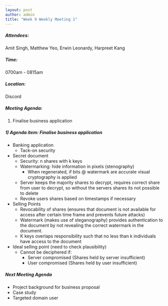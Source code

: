 ```yaml
---
layout: post
author: admin
title: "Week 9 Weekly Meeting 1"
---
```


##### Attendees:
Amit Singh, Matthew Yeo, Erwin Leonardy, Harpreet Kang

##### Time:
0700am - 0815am

##### Location: 
Discord

##### Meeting Agenda:
1. Finalise business application

##### 1) Agenda item: Finalise business application
- Banking application
  - Tack-on security
- Secret document
  - Security: n shares with k keys
  - Watermarking: hide information in pixels (stenography)
    - When regenerated, if bits @ watermark are accurate visual cryptography is applied
  - Server keeps the majority shares to decrypt, requires correct share from user to decrypt, so without the servers shares its not possible to delete
  - Revoke users shares based on timestamps if necessary
- Selling Points
  - Revocability of shares (ensures that document is not available for access after certain time frame and prevents future attacks)
  - Watermark (makes use of steganography) provides authentication to the document by not revealing the correct watermark in the document.
  - K keys overlaps responsibility such that no less than k individuals have access to the document
- Ideal selling point (need to check plausibility)
  - Cannot be deciphered if:
    - Server compromised (Shares held by server insufficient)
    - User compromised (Shares held by user insufficient)

##### Next Meeting Agenda
- Project background for business proposal
- Case study
- Targeted domain user

